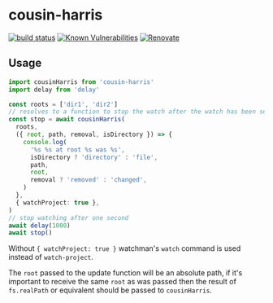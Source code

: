 # cousin-harris

[![build status](https://circleci.com/gh/insidewhy/cousin-harris.png?style=shield)](https://circleci.com/gh/insidewhy/cousin-harris)
[![Known Vulnerabilities](https://snyk.io/test/github/insidewhy/cousin-harris/badge.svg)](https://snyk.io/test/github/insidewhy/cousin-harris)
[![Renovate](https://img.shields.io/badge/renovate-enabled-brightgreen.svg)](https://renovatebot.com)

## Usage

```typescript
import cousinHarris from 'cousin-harris'
import delay from 'delay'

const roots = ['dir1', 'dir2']
// resolves to a function to stop the watch after the watch has been setup
const stop = await cousinHarris(
  roots,
  ({ root, path, removal, isDirectory }) => {
    console.log(
      '%s %s at root %s was %s',
      isDirectory ? 'directory' : 'file',
      path,
      root,
      removal ? 'removed' : 'changed',
    )
  },
  { watchProject: true },
)
// stop watching after one second
await delay(1000)
await stop()
```

Without `{ watchProject: true }` watchman's `watch` command is used instead of `watch-project`.

The `root` passed to the update function will be an absolute path, if it's important to receive the same `root` as was passed then the result of `fs.realPath` or equivalent should be passed to `cousinHarris`.

